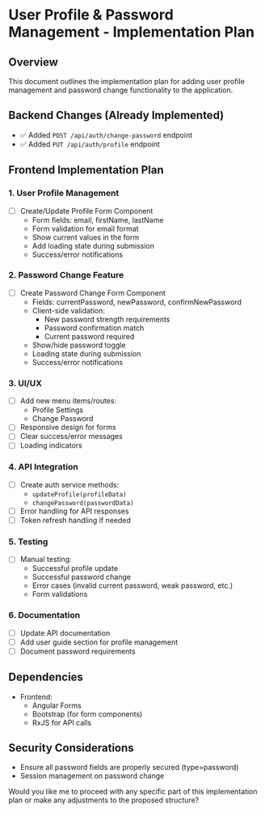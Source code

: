 # User Profile & Password Management - Implementation Plan

## Overview
This document outlines the implementation plan for adding user profile management and password change functionality to the application.

## Backend Changes (Already Implemented)
- ✅ Added `POST /api/auth/change-password` endpoint
- ✅ Added `PUT /api/auth/profile` endpoint

## Frontend Implementation Plan

### 1. User Profile Management
- [ ] Create/Update Profile Form Component
    - Form fields: email, firstName, lastName
    - Form validation for email format
    - Show current values in the form
    - Add loading state during submission
    - Success/error notifications

### 2. Password Change Feature
- [ ] Create Password Change Form Component
    - Fields: currentPassword, newPassword, confirmNewPassword
    - Client-side validation:
        - New password strength requirements
        - Password confirmation match
        - Current password required
    - Show/hide password toggle
    - Loading state during submission
    - Success/error notifications

### 3. UI/UX
- [ ] Add new menu items/routes:
    - Profile Settings
    - Change Password
- [ ] Responsive design for forms
- [ ] Clear success/error messages
- [ ] Loading indicators

### 4. API Integration
- [ ] Create auth service methods:
    - `updateProfile(profileData)`
    - `changePassword(passwordData)`
- [ ] Error handling for API responses
- [ ] Token refresh handling if needed

### 5. Testing
- [ ] Manual testing:
    - Successful profile update
    - Successful password change
    - Error cases (invalid current password, weak password, etc.)
    - Form validations

### 6. Documentation
- [ ] Update API documentation
- [ ] Add user guide section for profile management
- [ ] Document password requirements

## Dependencies
- Frontend:
    - Angular Forms
    - Bootstrap (for form components)
    - RxJS for API calls

## Security Considerations
- Ensure all password fields are properly secured (type=password)
- Session management on password change

Would you like me to proceed with any specific part of this implementation plan or make any adjustments to the proposed structure?
